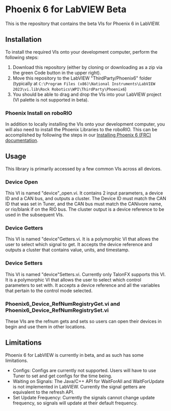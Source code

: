 # Phoenix 6 for LabVIEW Beta

This is the repository that contains the beta VIs for Phoenix 6 in LabVIEW.

## Installation
To install the required VIs onto your development computer, perform the following steps:
 1. Download this repository (either by cloning or downloading as a zip via the green Code button in the upper right).
 2. Move this repository to the LabVIEW "ThirdParty/Phoenix6" folder (typically at `C:\Program Files (x86)\National Instruments\LabVIEW 2023\vi.lib\Rock Robotics\WPI\ThirdParty\Phoenix6`)
 3. You should be able to drag and drop the VIs into your LabVIEW project (VI palette is not supported in beta).

### Phoenix Install on roboRIO
In addition to locally installing the VIs onto your development computer, you will also need to install the Phoenix Libraries to the roboRIO.
This can be accomplished by following the steps in our [Installing Phoenix 6 (FRC) documentation](https://v6.docs.ctr-electronics.com/en/stable/docs/installation/installation-frc.html).

## Usage
This library is primarily accessed by a few common VIs across all devices.

### Device Open
This VI is named "device"_open.vi. It contains 2 input parameters, a device ID and a CAN bus, and outputs a cluster.
The Device ID must match the CAN ID that was set in Tuner, and the CAN bus must match the CANivore name, or rio/blank if on the RIO bus.
The cluster output is a device reference to be used in the subsequent VIs.

### Device Getters
This VI is named "device"Getters.vi.
It is a polymorphic VI that allows the user to select which signal to get.
It accepts the device reference and outputs a cluster that contains value, units, and timestamp.

### Device Setters
This VI is named "device"Setters.vi.
Currently only TalonFX supports this VI.
It is a polymorphic VI that allows the user to select which control parameters to set with.
It accepts a device reference and all the variables that pertain to the control mode selected.

### Phoenix6_Device_RefNumRegistryGet.vi and Phoenix6_Device_RefNumRegistrySet.vi
These VIs are the refnum gets and sets so users can open their devices in begin and use them in other locations.

## Limitations
Phoenix 6 for LabVIEW is currently in beta, and as such has some limitations.
 - Configs: Configs are currently not supported. Users will have to use Tuner to set and get configs for the time being.
 - Waiting on Signals: The Java/C++ API for WaitForAll and WaitForUpdate is not implemented in LabVIEW. Currently the signal getters are equivalent to the refresh API.
 - Set Update Frequency: Currently the signals cannot change update frequency, so signals will update at their default frequency.
 
